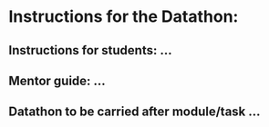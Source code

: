 # Instructions for the Datathon:

## Instructions for students: ...

## Mentor guide: ...

## Datathon to be carried after module/task ...
